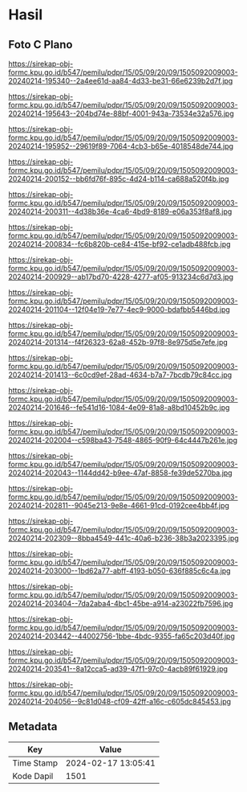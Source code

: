 # Hasil

## Foto C Plano

https://sirekap-obj-formc.kpu.go.id/b547/pemilu/pdpr/15/05/09/20/09/1505092009003-20240214-195340--2a4ee61d-aa84-4d33-be31-66e6239b2d7f.jpg

https://sirekap-obj-formc.kpu.go.id/b547/pemilu/pdpr/15/05/09/20/09/1505092009003-20240214-195643--204bd74e-88bf-4001-943a-73534e32a576.jpg

https://sirekap-obj-formc.kpu.go.id/b547/pemilu/pdpr/15/05/09/20/09/1505092009003-20240214-195952--29619f89-7064-4cb3-b65e-4018548de744.jpg

https://sirekap-obj-formc.kpu.go.id/b547/pemilu/pdpr/15/05/09/20/09/1505092009003-20240214-200152--bb6fd76f-895c-4d24-b114-ca688a520f4b.jpg

https://sirekap-obj-formc.kpu.go.id/b547/pemilu/pdpr/15/05/09/20/09/1505092009003-20240214-200311--4d38b36e-4ca6-4bd9-8189-e06a353f8af8.jpg

https://sirekap-obj-formc.kpu.go.id/b547/pemilu/pdpr/15/05/09/20/09/1505092009003-20240214-200834--fc6b820b-ce84-415e-bf92-ce1adb488fcb.jpg

https://sirekap-obj-formc.kpu.go.id/b547/pemilu/pdpr/15/05/09/20/09/1505092009003-20240214-200929--ab17bd70-4228-4277-af05-913234c6d7d3.jpg

https://sirekap-obj-formc.kpu.go.id/b547/pemilu/pdpr/15/05/09/20/09/1505092009003-20240214-201104--12f04e19-7e77-4ec9-9000-bdafbb5446bd.jpg

https://sirekap-obj-formc.kpu.go.id/b547/pemilu/pdpr/15/05/09/20/09/1505092009003-20240214-201314--f4f26323-62a8-452b-97f8-8e975d5e7efe.jpg

https://sirekap-obj-formc.kpu.go.id/b547/pemilu/pdpr/15/05/09/20/09/1505092009003-20240214-201413--6c0cd9ef-28ad-4634-b7a7-7bcdb79c84cc.jpg

https://sirekap-obj-formc.kpu.go.id/b547/pemilu/pdpr/15/05/09/20/09/1505092009003-20240214-201646--fe541d16-1084-4e09-81a8-a8bd10452b9c.jpg

https://sirekap-obj-formc.kpu.go.id/b547/pemilu/pdpr/15/05/09/20/09/1505092009003-20240214-202004--c598ba43-7548-4865-90f9-64c4447b261e.jpg

https://sirekap-obj-formc.kpu.go.id/b547/pemilu/pdpr/15/05/09/20/09/1505092009003-20240214-202043--1144dd42-b9ee-47af-8858-fe39de5270ba.jpg

https://sirekap-obj-formc.kpu.go.id/b547/pemilu/pdpr/15/05/09/20/09/1505092009003-20240214-202811--9045e213-9e8e-4661-91cd-0192cee4bb4f.jpg

https://sirekap-obj-formc.kpu.go.id/b547/pemilu/pdpr/15/05/09/20/09/1505092009003-20240214-202309--8bba4549-441c-40a6-b236-38b3a2023395.jpg

https://sirekap-obj-formc.kpu.go.id/b547/pemilu/pdpr/15/05/09/20/09/1505092009003-20240214-203000--1bd62a77-abff-4193-b050-636f885c6c4a.jpg

https://sirekap-obj-formc.kpu.go.id/b547/pemilu/pdpr/15/05/09/20/09/1505092009003-20240214-203404--7da2aba4-4bc1-45be-a914-a23022fb7596.jpg

https://sirekap-obj-formc.kpu.go.id/b547/pemilu/pdpr/15/05/09/20/09/1505092009003-20240214-203442--44002756-1bbe-4bdc-9355-fa65c203d40f.jpg

https://sirekap-obj-formc.kpu.go.id/b547/pemilu/pdpr/15/05/09/20/09/1505092009003-20240214-203541--8a12cca5-ad39-47f1-97c0-4acb89f61929.jpg

https://sirekap-obj-formc.kpu.go.id/b547/pemilu/pdpr/15/05/09/20/09/1505092009003-20240214-204056--9c81d048-cf09-42ff-a16c-c605dc845453.jpg


## Metadata

| Key        | Value               |
| ---------- | ------------------- |
| Time Stamp | 2024-02-17 13:05:41 |
| Kode Dapil | 1501                |



